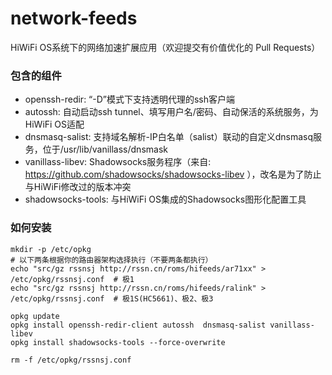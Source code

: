 # network-feeds
HiWiFi OS系统下的网络加速扩展应用（欢迎提交有价值优化的 Pull Requests）

### 包含的组件
* openssh-redir: “-D”模式下支持透明代理的ssh客户端
* autossh: 自动启动ssh tunnel、填写用户名/密码、自动保活的系统服务，为HiWiFi OS适配
* dnsmasq-salist: 支持域名解析-IP白名单（salist）联动的自定义dnsmasq服务，位于/usr/lib/vanillass/dnsmask
* vanillass-libev: Shadowsocks服务程序（来自: https://github.com/shadowsocks/shadowsocks-libev ），改名是为了防止与HiWiFi修改过的版本冲突
* shadowsocks-tools: 与HiWiFi OS集成的Shadowsocks图形化配置工具

### 如何安装

    mkdir -p /etc/opkg
    # 以下两条根据你的路由器架构选择执行（不要两条都执行）
    echo "src/gz rssnsj http://rssn.cn/roms/hifeeds/ar71xx" > /etc/opkg/rssnsj.conf  # 极1
    echo "src/gz rssnsj http://rssn.cn/roms/hifeeds/ralink" > /etc/opkg/rssnsj.conf  # 极1S(HC5661)、极2、极3
      
    opkg update
    opkg install openssh-redir-client autossh  dnsmasq-salist vanillass-libev
    opkg install shadowsocks-tools --force-overwrite
      
    rm -f /etc/opkg/rssnsj.conf

